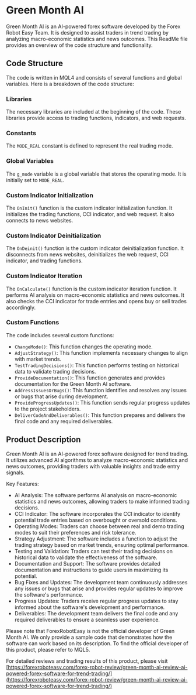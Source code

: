 # Green Month AI

Green Month AI is an AI-powered forex software developed by the Forex Robot Easy Team. It is designed to assist traders in trend trading by analyzing macro-economic statistics and news outcomes. This ReadMe file provides an overview of the code structure and functionality.

## Code Structure

The code is written in MQL4 and consists of several functions and global variables. Here is a breakdown of the code structure:

### Libraries

The necessary libraries are included at the beginning of the code. These libraries provide access to trading functions, indicators, and web requests.

### Constants

The `MODE_REAL` constant is defined to represent the real trading mode.

### Global Variables

The `g_mode` variable is a global variable that stores the operating mode. It is initially set to `MODE_REAL`.

### Custom Indicator Initialization

The `OnInit()` function is the custom indicator initialization function. It initializes the trading functions, CCI indicator, and web request. It also connects to news websites.

### Custom Indicator Deinitialization

The `OnDeinit()` function is the custom indicator deinitialization function. It disconnects from news websites, deinitializes the web request, CCI indicator, and trading functions.

### Custom Indicator Iteration

The `OnCalculate()` function is the custom indicator iteration function. It performs AI analysis on macro-economic statistics and news outcomes. It also checks the CCI indicator for trade entries and opens buy or sell trades accordingly.

### Custom Functions

The code includes several custom functions:

- `ChangeMode()`: This function changes the operating mode.
- `AdjustStrategy()`: This function implements necessary changes to align with market trends.
- `TestTradingDecisions()`: This function performs testing on historical data to validate trading decisions.
- `ProvideDocumentation()`: This function generates and provides documentation for the Green Month AI software.
- `AddressIssuesOrBugs()`: This function identifies and resolves any issues or bugs that arise during development.
- `ProvideProgressUpdates()`: This function sends regular progress updates to the project stakeholders.
- `DeliverCodeAndDeliverables()`: This function prepares and delivers the final code and any required deliverables.

## Product Description

Green Month AI is an AI-powered forex software designed for trend trading. It utilizes advanced AI algorithms to analyze macro-economic statistics and news outcomes, providing traders with valuable insights and trade entry signals. 

Key Features:
- AI Analysis: The software performs AI analysis on macro-economic statistics and news outcomes, allowing traders to make informed trading decisions.
- CCI Indicator: The software incorporates the CCI indicator to identify potential trade entries based on overbought or oversold conditions.
- Operating Modes: Traders can choose between real and demo trading modes to suit their preferences and risk tolerance.
- Strategy Adjustment: The software includes a function to adjust the trading strategy based on market trends, ensuring optimal performance.
- Testing and Validation: Traders can test their trading decisions on historical data to validate the effectiveness of the software.
- Documentation and Support: The software provides detailed documentation and instructions to guide users in maximizing its potential.
- Bug Fixes and Updates: The development team continuously addresses any issues or bugs that arise and provides regular updates to improve the software's performance.
- Progress Updates: Traders receive regular progress updates to stay informed about the software's development and performance.
- Deliverables: The development team delivers the final code and any required deliverables to ensure a seamless user experience.

Please note that ForexRobotEasy is not the official developer of Green Month AI. We only provide a sample code that demonstrates how the software can work based on its description. To find the official developer of this product, please refer to MQL5. 

For detailed reviews and trading results of this product, please visit [https://forexroboteasy.com/forex-robot-review/green-month-ai-review-ai-powered-forex-software-for-trend-trading/](https://forexroboteasy.com/forex-robot-review/green-month-ai-review-ai-powered-forex-software-for-trend-trading/)
